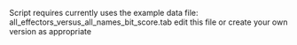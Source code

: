 Script requires currently uses the example data file:
all_effectors_versus_all_names_bit_score.tab
edit this file or create your own version as appropriate